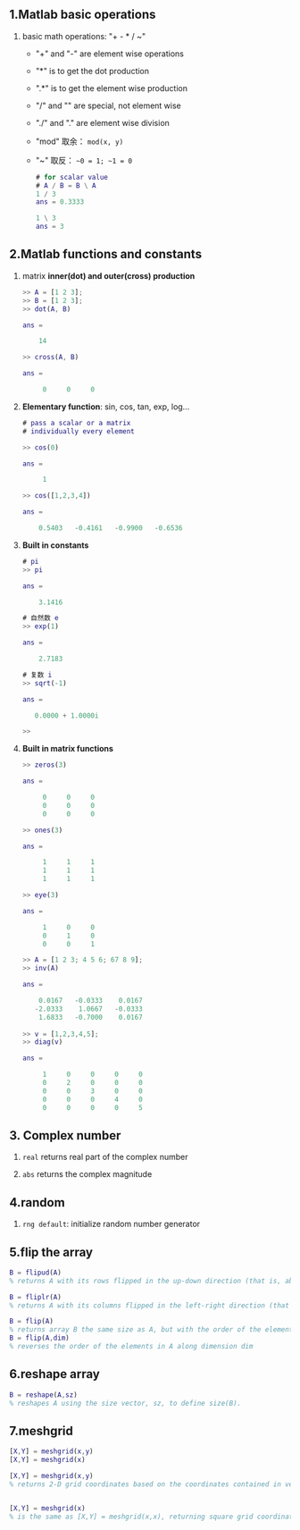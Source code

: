 ## 1.Matlab basic operations

1. basic math operations: "+ - * / ~"
   - "+" and "-" are element wise operations

   - "*" is to get the dot production

   - ".*" is to get the element wise production

   - "/" and "\" are special, not element wise

   - "./" and ".\" are element wise division

   - "mod" 取余： `mod(x, y)`

   - "~" 取反： `~0 = 1; ~1 = 0`

     ```matlab
     # for scalar value
     # A / B = B \ A
     1 / 3        
     ans = 0.3333
     
     1 \ 3
     ans = 3
     ```

## 2.Matlab functions and constants

1. matrix **inner(dot) and outer(cross) production**

   ```matlab
   >> A = [1 2 3];
   >> B = [1 2 3];
   >> dot(A, B)
   
   ans =
   
       14
   
   >> cross(A, B)
   
   ans =
   
        0     0     0
   ```

2. **Elementary function**: sin, cos, tan, exp, log...

   ```matlab
   # pass a scalar or a matrix
   # individually every element
   
   >> cos(0)
   
   ans =
   
        1
   
   >> cos([1,2,3,4])
   
   ans =
   
       0.5403   -0.4161   -0.9900   -0.6536
   ```

3. **Built in constants**

   ```matlab
   # pi
   >> pi
   
   ans =
   
       3.1416
   
   # 自然数 e
   >> exp(1)
   
   ans =
   
       2.7183
   
   # 复数 i 
   >> sqrt(-1)
   
   ans =
   
      0.0000 + 1.0000i
   
   >>
   ```

4. **Built in matrix functions**

   ```matlab
   >> zeros(3)
   
   ans =
   
        0     0     0
        0     0     0
        0     0     0
   
   >> ones(3)
   
   ans =
   
        1     1     1
        1     1     1
        1     1     1
   
   >> eye(3)
   
   ans =
   
        1     0     0
        0     1     0
        0     0     1
   
   >> A = [1 2 3; 4 5 6; 67 8 9];
   >> inv(A)
   
   ans =
   
       0.0167   -0.0333    0.0167
      -2.0333    1.0667   -0.0333
       1.6833   -0.7000    0.0167
       
   >> v = [1,2,3,4,5];
   >> diag(v)
   
   ans =
   
        1     0     0     0     0
        0     2     0     0     0
        0     0     3     0     0
        0     0     0     4     0
        0     0     0     0     5
   ```

## 3. Complex number

1. `real` returns real part of the complex number

2. `abs` returns the complex magnitude

## 4.random

1. `rng default`: initialize random number generator



## 5.flip the array

```matlab
B = flipud(A)
% returns A with its rows flipped in the up-down direction (that is, about a horizontal axis).

B = fliplr(A)
% returns A with its columns flipped in the left-right direction (that is, about a vertical axis).

B = flip(A)
% returns array B the same size as A, but with the order of the elements reversed.
B = flip(A,dim)
% reverses the order of the elements in A along dimension dim
```



## 6.reshape array

```matlab
B = reshape(A,sz)
% reshapes A using the size vector, sz, to define size(B).
```



## 7.meshgrid

```matlab
[X,Y] = meshgrid(x,y)
[X,Y] = meshgrid(x)
```

```matlab
[X,Y] = meshgrid(x,y) 
% returns 2-D grid coordinates based on the coordinates contained in vectors x and y. X is a matrix where each row is a copy of x, and Y is a matrix where each column is a copy of y. The grid represented by the coordinates X and Y has length(y) rows and length(x) columns.


[X,Y] = meshgrid(x) 
% is the same as [X,Y] = meshgrid(x,x), returning square grid coordinates with grid size length(x)-by-length(x).
```


